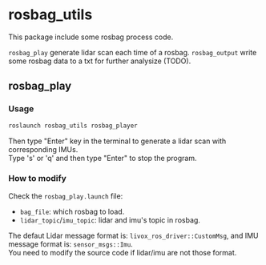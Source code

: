 
# rosbag_utils

This package include some rosbag process code.

`rosbag_play` generate lidar scan each time of a rosbag.
`rosbag_output` write some rosbag data to a txt for further analysize (TODO).

## rosbag_play

### Usage
```bash
roslaunch rosbag_utils rosbag_player
```
Then type "Enter" key in the terminal to generate a lidar scan with corresponding IMUs.  
Type 's' or 'q' and then type "Enter" to stop the program.  

### How to modify
Check the `rosbag_play.launch` file:
- `bag_file`: which rosbag to load.
- `lidar_topic`/`imu_topic`: lidar and imu's topic in rosbag.

The defaut Lidar message format is: `livox_ros_driver::CustomMsg`, and IMU message format is: `sensor_msgs::Imu`.  
You need to modify the source code if lidar/imu are not those format.



